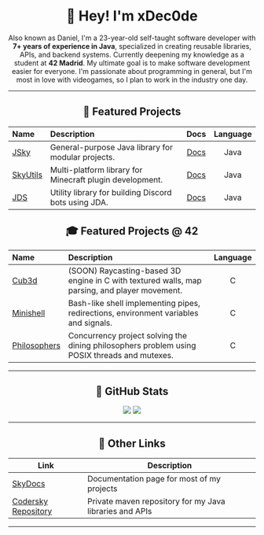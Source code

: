 <div align="center">

# 👋 Hey! I'm xDec0de

Also known as Daniel, I'm a 23-year-old self-taught software developer with **7+ years of experience in Java**, specialized in creating reusable libraries, APIs, and backend systems.
Currently deepening my knowledge as a student at **42 Madrid**. My ultimate goal is to make software development easier for everyone. I'm passionate
about programming in general, but I'm most in love with videogames, so I plan to work in the industry one day.

---

## 🧠 Featured Projects

| Name | Description | Docs | Language |
| :--- | :---------- | :--: | :------: |
| [JSky](https://github.com/xDec0de/jsky) | General-purpose Java library for modular projects. | [Docs](https://docs.codersky.net/jsky) | Java |
| [SkyUtils](https://github.com/xDec0de/skyutils) | Multi-platform library for Minecraft plugin development. | [Docs](https://docs.codersky.net/skyutils) | Java |
| [JDS](https://github.com/xDec0de/JDS) | Utility library for building Discord bots using JDA. | [Docs](https://docs.codersky.net/jds) | Java |

## 🎓 Featured Projects @ 42

| Name | Description | Language |
| :--- | :---------- | :------: |
| [Cub3d](https://github.com/xDec0de/42cub3d) | (SOON) Raycasting-based 3D engine in C with textured walls, map parsing, and player movement. | C |
| [Minishell](https://github.com/xDec0de/42minishell) | Bash-like shell implementing pipes, redirections, environment variables and signals. | C |
| [Philosophers](https://github.com/xDec0de/42philosophers) | Concurrency project solving the dining philosophers problem using POSIX threads and mutexes. | C |

---

## 🚀 GitHub Stats

<img src="https://github-readme-streak-stats.herokuapp.com?user=xDec0de&background=0D1116&ring=57C0D8&stroke=212758&currStreakNum=4170FF&sideNums=4170FF&sideLabels=4170FF&currStreakLabel=39ACFF&fire=00FFFB">
<img src="https://github-readme-stats-one-dun-87.vercel.app/api?username=xDec0de&count_private=true&bg_color=0d1116&title_color=57C0D8&text_color=39ACFF&icon_color=00FFFB&showicons=true">

---

## 🔗 Other Links

| Link | Description |
|------|-------------|
| [SkyDocs](https://docs.codersky.net/) | Documentation page for most of my projects |
| [Codersky Repository](https://repo.codersky.net/) | Private maven repository for my Java libraries and APIs |

---

</div>
